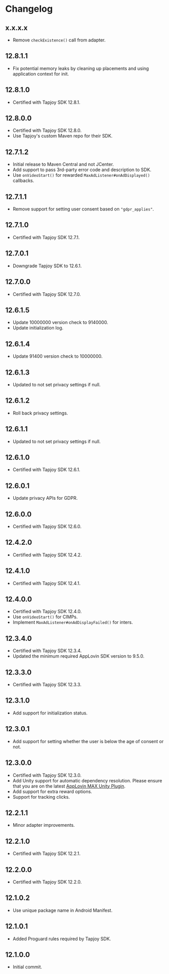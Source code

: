 # Changelog

## x.x.x.x
* Remove `checkExistence()` call from adapter.

## 12.8.1.1
* Fix potential memory leaks by cleaning up placements and using application context for init.

## 12.8.1.0
* Certified with Tapjoy SDK 12.8.1.

## 12.8.0.0
* Certified with Tapjoy SDK 12.8.0.
* Use Tapjoy's custom Maven repo for their SDK.

## 12.7.1.2
* Initial release to Maven Central and not JCenter.
* Add support to pass 3rd-party error code and description to SDK.
* Use `onVideoStart()` for rewarded `MaxAdListener#onAdDisplayed()` callbacks.

## 12.7.1.1
* Remove support for setting user consent based on `"gdpr_applies"`.

## 12.7.1.0
* Certified with Tapjoy SDK 12.7.1.

## 12.7.0.1
* Downgrade Tapjoy SDK to 12.6.1.

## 12.7.0.0
* Certified with Tapjoy SDK 12.7.0.

## 12.6.1.5
* Update 10000000 version check to 9140000.
* Update initialization log.

## 12.6.1.4
* Update 91400 version check to 10000000.

## 12.6.1.3
* Updated to not set privacy settings if null.

## 12.6.1.2
* Roll back privacy settings.

## 12.6.1.1
* Updated to not set privacy settings if null.

## 12.6.1.0
* Certified with Tapjoy SDK 12.6.1.

## 12.6.0.1
* Update privacy APIs for GDPR.

## 12.6.0.0
* Certified with Tapjoy SDK 12.6.0.

## 12.4.2.0
* Certified with Tapjoy SDK 12.4.2.

## 12.4.1.0
* Certified with Tapjoy SDK 12.4.1.

## 12.4.0.0
* Certified with Tapjoy SDK 12.4.0.
* Use `onVideoStart()` for CIMPs.
* Implement `MaxAdListener#onAdDisplayFailed()` for inters.

## 12.3.4.0
* Certified with Tapjoy SDK 12.3.4.
* Updated the minimum required AppLovin SDK version to 9.5.0.

## 12.3.3.0
* Certified with Tapjoy SDK 12.3.3.

## 12.3.1.0
* Add support for initialization status.

## 12.3.0.1
* Add support for setting whether the user is below the age of consent or not.

## 12.3.0.0
* Certified with Tapjoy SDK 12.3.0.
* Add Unity support for automatic dependency resolution. Please ensure that you are on the latest [AppLovin MAX Unity Plugin](https://bintray.com/applovin/Unity/applovin-max-unity-plugin).
* Add support for extra reward options.
* Support for tracking clicks.

## 12.2.1.1
* Minor adapter improvements.

## 12.2.1.0
* Certified with Tapjoy SDK 12.2.1.

## 12.2.0.0
* Certified with Tapjoy SDK 12.2.0.

## 12.1.0.2
* Use unique package name in Android Manifest.

## 12.1.0.1
* Added Proguard rules required by Tapjoy SDK.

## 12.1.0.0
* Initial commit.
